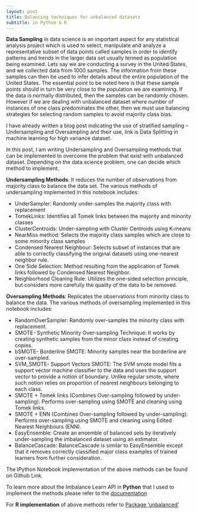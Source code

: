 ```yaml
---
layout: post
title: Balancing techniques for unbalanced datasets 
subtitle: in Python & R
---
```


**Data Sampling** in data science is an important aspect for any statistical analysis project which is used to select, manipulate and analyze a representative subset of data points called samples in order to identify patterns and trends in the larger data set usually termed as population being examined. Lets say we are conducting a survey in the United States, and we collected data from 1000 samples. The information from these samples can then be used to infer details about the entire population of the United States. The essential point to be noted here is that these sample points should in turn be very close to the population we are examining. If the data is normally distributed, then the samples can be randomly chosen. However if we are dealing with unbalanced dataset where number of instances of one class predominates the other, then we must use balancing strategies for selecting random samples to avoid majority class bias.

I have already written a blog post indicating the use of stratified sampling – Undersampling and Oversampling and their use, link is Data Splitting in machine learning for high variance dataset.

In this post, I am writing Undersampling and Oversampling methods that can be implemented to overcome the problem that exist with unbalanced dataset. Depending on the data science problem, one can decide which method to implement.

**Undersampling Methods**: It reduces the number of observations from majority class to balance the data set. The various methods of undersampling implemented in this notebook includes:
- UnderSampler: Randomly under-samples the majority class with replacement
- TomekLinks: Identifies all Tomek links between the majority and minority classes
- ClusterCentroids: Under-sampling with Cluster Centroids using K-means
- NearMiss method: Selects the majority class samples which are close to some minority class samples
- Condensed Nearest Neighbour: Selects subset of instances that are able to correctly classifying the original datasets using one-nearest neighbor rule.
- One Side Selection: Method resulting from the application of Tomek links followed by Condensed Nearest Neighbor.
- Neighborhood Cleaning Rule: Utilizes the one-sided selection principle, but considers more carefully the quality of the data to be removed.

**Oversampling Methods**: Replicates the observations from minority class to balance the data. The various methods of oversampling implemented in this notebook includes:
- RandomOverSampler: Randomly over-samples the minority class with replacement.
- SMOTE- Synthetic Minority Over-sampling Technique: It works by creating synthetic samples from the minor class instead of creating copies.
- bSMOTE- Borderline SMOTE: Minority samples near the borderline are over-sampled.
- SVM_SMOTE- Support Vectors SMOTE: The SVM smote model fits a support vector machine classifier to the data and uses the support vector to provide a notion of boundary. Unlike regular smote, where such notion relies on proportion of nearest neighbours belonging to each class.
- SMOTE + Tomek links (Combines Over-sampling followed by under-sampling): Performs over-sampling using SMOTE and cleaning using Tomek links.
- SMOTE + ENN (Combines Over-sampling followed by under-sampling): Performs over-sampling using SMOTE and cleaning using Edited Nearest Neighbours (ENN).
- EasyEnsemble: Create an ensemble of balanced sets by iteratively under-sampling the imbalanced dataset using an estimator.
- BalanceCascade: BalanceCascade is similar to EasyEnsemble except that it removes correctly classified major class examples of trained learners from further consideration.

The IPython Notebook implementation of the above methods can be found on Github Link.

To learn more about the Imbalance Learn API in **Python** that I used to implement the methods please refer to the [documentation](http://contrib.scikit-learn.org/imbalanced-learn/api.html)

For **R implementation** of above methods refer to [Package ‘unbalanced’](https://cran.r-project.org/web/packages/unbalanced/unbalanced.pdf)
